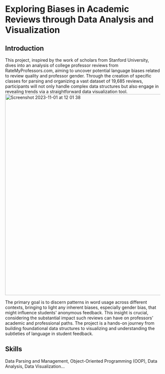 # Exploring Biases in Academic Reviews through Data Analysis and Visualization

## Introduction

This project, inspired by the work of scholars from Stanford University, dives into an analysis of college professor reviews from RateMyProfessors.com, aiming to uncover potential language biases related to review quality and professor gender. Through the creation of specific classes for parsing and organizing a vast dataset of 19,685 reviews, participants will not only handle complex data structures but also engage in revealing trends via a straightforward data visualization tool.
<img width="652" alt="Screenshot 2023-11-01 at 12 01 38" src="https://github.com/HathawayQAQ/Exploring-Biases-in-Academic-Reviews-through-Data-Analysis-and-Visualization/assets/94154940/30ed4aaa-f9e4-4ae7-93d5-58a0df6fe1b7">

The primary goal is to discern patterns in word usage across different contexts, bringing to light any inherent biases, especially gender bias, that might influence students' anonymous feedback. This insight is crucial, considering the substantial impact such reviews can have on professors’ academic and professional paths. The project is a hands-on journey from building foundational data structures to visualizing and understanding the subtleties of language in student feedback.

## Skills
Data Parsing and Management, Object-Oriented Programming (OOP), Data Analysis, Data Visualization...
